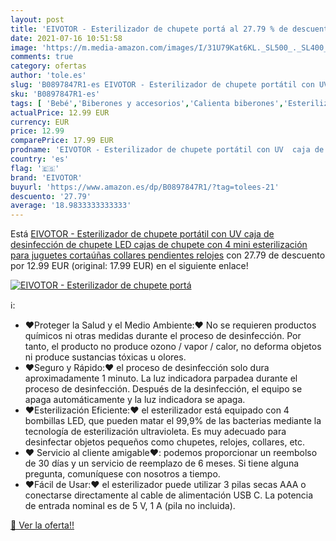 ```yaml
---
layout: post
title: 'EIVOTOR - Esterilizador de chupete portá al 27.79 % de descuento'
date: 2021-07-16 10:51:58
image: 'https://m.media-amazon.com/images/I/31U79Kat6KL._SL500_._SL400_.jpg'
comments: true
category: ofertas
author: 'tole.es'
slug: 'B0897847R1-es EIVOTOR - Esterilizador de chupete portátil con UV caja de...'
sku: 'B0897847R1-es'
tags: [ 'Bebé','Biberones y accesorios','Calienta biberones','Esterilizadores de biberón','Lactancia y alimentación','chupete','eivotor', ]
actualPrice: 12.99 EUR
currency: EUR
price: 12.99
comparePrice: 17.99 EUR
prodname: 'EIVOTOR - Esterilizador de chupete portátil con UV  caja de desinfección de chupete LED  cajas de chupete con 4 mini esterilización para juguetes  cortaúñas  collares  pendientes  relojes'
country: 'es'
flag: '🇪🇸'
brand: 'EIVOTOR'
buyurl: 'https://www.amazon.es/dp/B0897847R1/?tag=tolees-21'
descuento: '27.79'
average: '18.9833333333333'
---
```


Está [EIVOTOR - Esterilizador de chupete portátil con UV  caja de desinfección de chupete LED  cajas de chupete con 4 mini esterilización para juguetes  cortaúñas  collares  pendientes  relojes](https://www.amazon.es/dp/B0897847R1/?tag=tolees-21) con 27.79 de descuento por 12.99 EUR (original: 17.99 EUR) en el siguiente enlace!

[![EIVOTOR - Esterilizador de chupete portá](https://m.media-amazon.com/images/I/31U79Kat6KL._SL500_._SL400_.jpg)](https://www.amazon.es/dp/B0897847R1/?tag=tolees-21)

ℹ️:

- ❤Proteger la Salud y el Medio Ambiente:❤ No se requieren productos químicos ni otras medidas durante el proceso de desinfección. Por tanto, el producto no produce ozono / vapor / calor, no deforma objetos ni produce sustancias tóxicas u olores.
- ❤Seguro y Rápido:❤ el proceso de desinfección solo dura aproximadamente 1 minuto. La luz indicadora parpadea durante el proceso de desinfección. Después de la desinfección, el equipo se apaga automáticamente y la luz indicadora se apaga.
- ❤Esterilización Eficiente:❤ el esterilizador está equipado con 4 bombillas LED, que pueden matar el 99,9% de las bacterias mediante la tecnología de esterilización ultravioleta. Es muy adecuado para desinfectar objetos pequeños como chupetes, relojes, collares, etc.
- ❤ Servicio al cliente amigable❤: podemos proporcionar un reembolso de 30 días y un servicio de reemplazo de 6 meses. Si tiene alguna pregunta, comuníquese con nosotros a tiempo.
- ❤Fácil de Usar:❤ el esterilizador puede utilizar 3 pilas secas AAA o conectarse directamente al cable de alimentación USB C. La potencia de entrada nominal es de 5 V, 1 A (pila no incluida).

[🛒 Ver la oferta!!](https://www.amazon.es/dp/B0897847R1/?tag=tolees-21)
